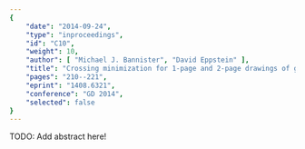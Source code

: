 ```yaml
---
{
    "date": "2014-09-24",
    "type": "inproceedings",
    "id": "C10",
    "weight": 10,
    "author": [ "Michael J. Bannister", "David Eppstein" ],
    "title": "Crossing minimization for 1-page and 2-page drawings of graphs with bounded treewidth",
    "pages": "210--221",
    "eprint": "1408.6321",
    "conference": "GD 2014",
    "selected": false
}
---
```


TODO: Add abstract here!


